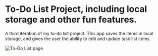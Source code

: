# To-Do List Project, including local storage and other fun features.
A third iteration of my to-do list project. This app saves the items in local storage, and gives the user the ability to edit and update task list items. 

![To-Do List page](https://github.com/amazonwarrior23/To-Do-List-and-local-storage/assets/37598784/8f206986-9287-4c62-aba3-852363b1b359)


